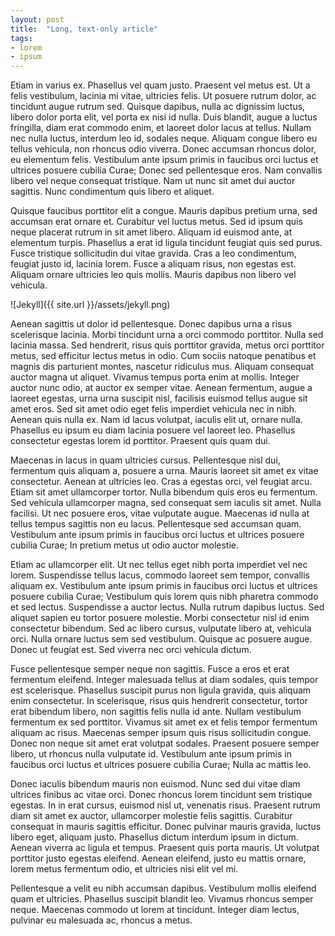 ```yaml
---
layout: post
title:  "Long, text-only article"
tags:
- lorem
- ipsum
---
```

Etiam in varius ex. Phasellus vel quam justo. Praesent vel metus est. Ut a felis vestibulum, lacinia mi vitae, ultricies felis. Ut posuere rutrum dolor, ac tincidunt augue rutrum sed. Quisque dapibus, nulla ac dignissim luctus, libero dolor porta elit, vel porta ex nisi id nulla. Duis blandit, augue a luctus fringilla, diam erat commodo enim, et laoreet dolor lacus at tellus. Nullam nec nulla luctus, interdum leo id, sodales neque. Aliquam congue libero eu tellus vehicula, non rhoncus odio viverra. Donec accumsan rhoncus dolor, eu elementum felis. Vestibulum ante ipsum primis in faucibus orci luctus et ultrices posuere cubilia Curae; Donec sed pellentesque eros. Nam convallis libero vel neque consequat tristique. Nam ut nunc sit amet dui auctor sagittis. Nunc condimentum quis libero et aliquet.

Quisque faucibus porttitor elit a congue. Mauris dapibus pretium urna, sed accumsan erat ornare et. Curabitur vel luctus metus. Sed id ipsum quis neque placerat rutrum in sit amet libero. Aliquam id euismod ante, at elementum turpis. Phasellus a erat id ligula tincidunt feugiat quis sed purus. Fusce tristique sollicitudin dui vitae gravida. Cras a leo condimentum, feugiat justo id, lacinia lorem. Fusce a aliquam risus, non egestas est. Aliquam ornare ultricies leo quis mollis. Mauris dapibus non libero vel vehicula.

![Jekyll]({{ site.url }}/assets/jekyll.png)

Aenean sagittis ut dolor id pellentesque. Donec dapibus urna a risus scelerisque lacinia. Morbi tincidunt urna a orci commodo porttitor. Nulla sed lacinia massa. Sed hendrerit, risus quis porttitor gravida, metus orci porttitor metus, sed efficitur lectus metus in odio. Cum sociis natoque penatibus et magnis dis parturient montes, nascetur ridiculus mus. Aliquam consequat auctor magna ut aliquet. Vivamus tempus porta enim at mollis. Integer auctor nunc odio, at auctor ex semper vitae. Aenean fermentum, augue a laoreet egestas, urna urna suscipit nisl, facilisis euismod tellus augue sit amet eros. Sed sit amet odio eget felis imperdiet vehicula nec in nibh. Aenean quis nulla ex. Nam id lacus volutpat, iaculis elit ut, ornare nulla. Phasellus eu ipsum eu diam lacinia posuere vel laoreet leo. Phasellus consectetur egestas lorem id porttitor. Praesent quis quam dui.

Maecenas in lacus in quam ultricies cursus. Pellentesque nisl dui, fermentum quis aliquam a, posuere a urna. Mauris laoreet sit amet ex vitae consectetur. Aenean at ultricies leo. Cras a egestas orci, vel feugiat arcu. Etiam sit amet ullamcorper tortor. Nulla bibendum quis eros eu fermentum. Sed vehicula ullamcorper magna, sed consequat sem iaculis sit amet. Nulla facilisi. Ut nec posuere eros, vitae vulputate augue. Maecenas id nulla at tellus tempus sagittis non eu lacus. Pellentesque sed accumsan quam. Vestibulum ante ipsum primis in faucibus orci luctus et ultrices posuere cubilia Curae; In pretium metus ut odio auctor molestie.

Etiam ac ullamcorper elit. Ut nec tellus eget nibh porta imperdiet vel nec lorem. Suspendisse tellus lacus, commodo laoreet sem tempor, convallis aliquam ex. Vestibulum ante ipsum primis in faucibus orci luctus et ultrices posuere cubilia Curae; Vestibulum quis lorem quis nibh pharetra commodo et sed lectus. Suspendisse a auctor lectus. Nulla rutrum dapibus luctus. Sed aliquet sapien eu tortor posuere molestie. Morbi consectetur nisl id enim consectetur bibendum. Sed ac libero cursus, vulputate libero at, vehicula orci. Nulla ornare luctus sem sed vestibulum. Quisque ac posuere augue. Donec ut feugiat est. Sed viverra nec orci vehicula dictum.

Fusce pellentesque semper neque non sagittis. Fusce a eros et erat fermentum eleifend. Integer malesuada tellus at diam sodales, quis tempor est scelerisque. Phasellus suscipit purus non ligula gravida, quis aliquam enim consectetur. In scelerisque, risus quis hendrerit consectetur, tortor erat bibendum libero, non sagittis felis nulla id ante. Nullam vestibulum fermentum ex sed porttitor. Vivamus sit amet ex et felis tempor fermentum aliquam ac risus. Maecenas semper ipsum quis risus sollicitudin congue. Donec non neque sit amet erat volutpat sodales. Praesent posuere semper libero, ut rhoncus nulla vulputate id. Vestibulum ante ipsum primis in faucibus orci luctus et ultrices posuere cubilia Curae; Nulla ac mattis leo.

Donec iaculis bibendum mauris non euismod. Nunc sed dui vitae diam ultrices finibus ac vitae orci. Donec rhoncus lorem tincidunt sem tristique egestas. In in erat cursus, euismod nisl ut, venenatis risus. Praesent rutrum diam sit amet ex auctor, ullamcorper molestie felis sagittis. Curabitur consequat in mauris sagittis efficitur. Donec pulvinar mauris gravida, luctus libero eget, aliquam justo. Phasellus dictum interdum ipsum in dictum. Aenean viverra ac ligula et tempus. Praesent quis porta mauris. Ut volutpat porttitor justo egestas eleifend. Aenean eleifend, justo eu mattis ornare, lorem metus fermentum odio, et ultricies nisi elit vel mi.

Pellentesque a velit eu nibh accumsan dapibus. Vestibulum mollis eleifend quam et ultricies. Phasellus suscipit blandit leo. Vivamus rhoncus semper neque. Maecenas commodo ut lorem at tincidunt. Integer diam lectus, pulvinar eu malesuada ac, rhoncus a metus. 